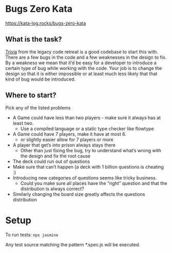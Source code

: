 # Bugs Zero Kata
https://kata-log.rocks/bugs-zero-kata

## What is the task?
[Trivia](https://github.com/caradojo/trivia) from the legacy code retreat is a good codebase to start this with. There are a few bugs in the code and a few weaknesses in the design to fix. By a weakness we mean that it’d be easy for a developer to introduce a certain type of bug while working with the code. Your job is to change the design so that it is either impossible or at least much less likely that that kind of bug would be introduced.

## Where to start?
Pick any of the listed problems
- A Game could have less than two players - make sure it always has at least two.
	- Use a compiled language or a static type checker like flowtype
- A Game could have 7 players, make it have at most 6.
	- or slightly easier allow for 7 players or more
- A player that get’s into prison always stays there
	- Other than just fixing the bug, try to understand what’s wrong with the design and fix the root cause
- The deck could run out of questions
- 	Make sure that can’t happen (a deck with 1 billion questions is cheating :)
- Introducing new categories of questions seems like tricky business.
	- Could you make sure all places have the “right” question and that the distribution is always correct?
- Similarly changing the board size greatly affects the questions distribution

# Setup

To run tests: `npx jasmine`

Any test source matching the pattern *.spec.js will be executed.
